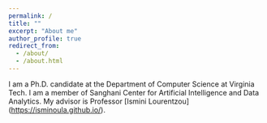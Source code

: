 ```yaml
---
permalink: /
title: ""
excerpt: "About me"
author_profile: true
redirect_from: 
  - /about/
  - /about.html
---
```


I am a Ph.D. candidate at the Department of Computer Science at Virginia Tech. I am a member of Sanghani Center for Artificial Intelligence and Data Analytics. My advisor is Professor [Ismini Lourentzou] (https://isminoula.github.io/).

